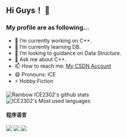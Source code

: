 ## Hi Guys！ 👋
### My profile are as following... 

- 🔭 I’m currently working on C++.
- 🌱 I’m currently learning DB.
- 👯 I’m looking to guidance on Data Structure.
- 💬 Ask me about C++.
- 📫 How to reach me: [My CSDN Account](https://blog.csdn.net/m0_52709408?spm=1000.2115.3001.5343)
- 😄 Pronouns: ICE
- ⚡ Hobby:Fiction


![Rainbow ICE2302's github stats](https://github-readme-stats.vercel.app/api?username=ICE2302&show_icons=true&theme=material-palenight)  
![ICE2302's Most used languages](https://github-readme-stats.vercel.app/api/top-langs/?username=ICE2302&layout=compact&hide_border=true&langs_count=5&theme=material-palenight)  
#### 程序语言
[![](https://img.shields.io/badge/-Java-007396?style=flat-square&logo=java&logoColor=ffffff)](https://reactjs.org/)
[![](https://img.shields.io/badge/-Python-007396?style=flat-square&logo=python&logoColor=ffffff)](https://reactjs.org/)
[![](https://img.shields.io/badge/-C-007396?style=flat-square&logo=c&logoColor=ffffff)](https://reactjs.org/)




